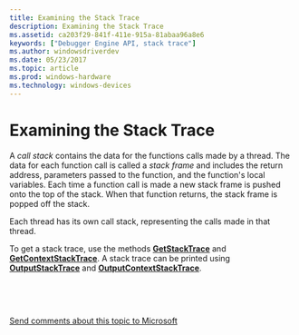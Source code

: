 ```yaml
---
title: Examining the Stack Trace
description: Examining the Stack Trace
ms.assetid: ca203f29-841f-411e-915a-81abaa96a8e6
keywords: ["Debugger Engine API, stack trace"]
ms.author: windowsdriverdev
ms.date: 05/23/2017
ms.topic: article
ms.prod: windows-hardware
ms.technology: windows-devices
---
```


# Examining the Stack Trace


A *call stack* contains the data for the functions calls made by a thread. The data for each function call is called a *stack frame* and includes the return address, parameters passed to the function, and the function's local variables. Each time a function call is made a new stack frame is pushed onto the top of the stack. When that function returns, the stack frame is popped off the stack.

Each thread has its own call stack, representing the calls made in that thread.

To get a stack trace, use the methods [**GetStackTrace**](https://msdn.microsoft.com/library/windows/hardware/ff548425) and [**GetContextStackTrace**](https://msdn.microsoft.com/library/windows/hardware/ff545748). A stack trace can be printed using [**OutputStackTrace**](https://msdn.microsoft.com/library/windows/hardware/ff553252) and [**OutputContextStackTrace**](https://msdn.microsoft.com/library/windows/hardware/ff553203).

 

 

[Send comments about this topic to Microsoft](mailto:wsddocfb@microsoft.com?subject=Documentation%20feedback%20[debugger\debugger]:%20Examining%20the%20Stack%20Trace%20%20RELEASE:%20%285/15/2017%29&body=%0A%0APRIVACY%20STATEMENT%0A%0AWe%20use%20your%20feedback%20to%20improve%20the%20documentation.%20We%20don't%20use%20your%20email%20address%20for%20any%20other%20purpose,%20and%20we'll%20remove%20your%20email%20address%20from%20our%20system%20after%20the%20issue%20that%20you're%20reporting%20is%20fixed.%20While%20we're%20working%20to%20fix%20this%20issue,%20we%20might%20send%20you%20an%20email%20message%20to%20ask%20for%20more%20info.%20Later,%20we%20might%20also%20send%20you%20an%20email%20message%20to%20let%20you%20know%20that%20we've%20addressed%20your%20feedback.%0A%0AFor%20more%20info%20about%20Microsoft's%20privacy%20policy,%20see%20http://privacy.microsoft.com/default.aspx. "Send comments about this topic to Microsoft")





